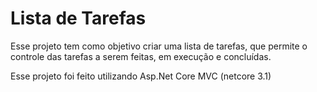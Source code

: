# Lista de Tarefas

Esse projeto tem como objetivo criar uma lista de tarefas, que permite o controle das tarefas a serem feitas, em execução e concluídas.

Esse projeto foi feito utilizando Asp.Net Core MVC (netcore 3.1)